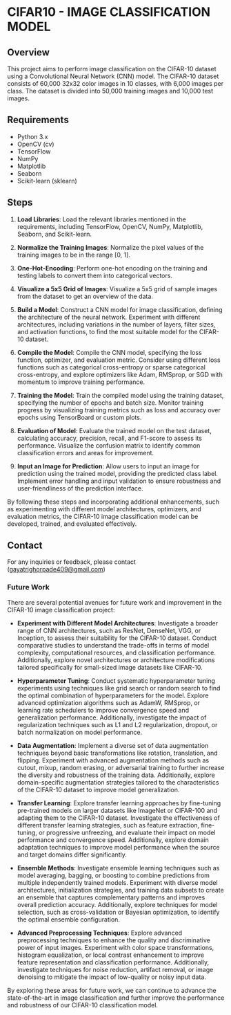 # CIFAR10 - IMAGE CLASSIFICATION MODEL

## Overview

This project aims to perform image classification on the CIFAR-10 dataset using a Convolutional Neural Network (CNN) model. The CIFAR-10 dataset consists of 60,000 32x32 color images in 10 classes, with 6,000 images per class. The dataset is divided into 50,000 training images and 10,000 test images.

## Requirements

- Python 3.x
- OpenCV (cv)
- TensorFlow
- NumPy
- Matplotlib
- Seaborn
- Scikit-learn (sklearn)

## Steps

1. **Load Libraries**: Load the relevant libraries mentioned in the requirements, including TensorFlow, OpenCV, NumPy, Matplotlib, Seaborn, and Scikit-learn.

2. **Normalize the Training Images**: Normalize the pixel values of the training images to be in the range [0, 1].

3. **One-Hot-Encoding**: Perform one-hot encoding on the training and testing labels to convert them into categorical vectors.

4. **Visualize a 5x5 Grid of Images**: Visualize a 5x5 grid of sample images from the dataset to get an overview of the data.

5. **Build a Model**: Construct a CNN model for image classification, defining the architecture of the neural network. Experiment with different architectures, including variations in the number of layers, filter sizes, and activation functions, to find the most suitable model for the CIFAR-10 dataset.

6. **Compile the Model**: Compile the CNN model, specifying the loss function, optimizer, and evaluation metric. Consider using different loss functions such as categorical cross-entropy or sparse categorical cross-entropy, and explore optimizers like Adam, RMSprop, or SGD with momentum to improve training performance.

7. **Training the Model**: Train the compiled model using the training dataset, specifying the number of epochs and batch size. Monitor training progress by visualizing training metrics such as loss and accuracy over epochs using TensorBoard or custom plots.

8. **Evaluation of Model**: Evaluate the trained model on the test dataset, calculating accuracy, precision, recall, and F1-score to assess its performance. Visualize the confusion matrix to identify common classification errors and areas for improvement.

9. **Input an Image for Prediction**: Allow users to input an image for prediction using the trained model, providing the predicted class label. Implement error handling and input validation to ensure robustness and user-friendliness of the prediction interface.

By following these steps and incorporating additional enhancements, such as experimenting with different model architectures, optimizers, and evaluation metrics, the CIFAR-10 image classification model can be developed, trained, and evaluated effectively.


## Contact

For any inquiries or feedback, please contact (gayatrighorpade409@gmail.com)
### Future Work

There are several potential avenues for future work and improvement in the CIFAR-10 image classification project:

- **Experiment with Different Model Architectures**: Investigate a broader range of CNN architectures, such as ResNet, DenseNet, VGG, or Inception, to assess their suitability for the CIFAR-10 dataset. Conduct comparative studies to understand the trade-offs in terms of model complexity, computational resources, and classification performance. Additionally, explore novel architectures or architecture modifications tailored specifically for small-sized image datasets like CIFAR-10.

- **Hyperparameter Tuning**: Conduct systematic hyperparameter tuning experiments using techniques like grid search or random search to find the optimal combination of hyperparameters for the model. Explore advanced optimization algorithms such as AdamW, RMSprop, or learning rate schedulers to improve convergence speed and generalization performance. Additionally, investigate the impact of regularization techniques such as L1 and L2 regularization, dropout, or batch normalization on model performance.

- **Data Augmentation**: Implement a diverse set of data augmentation techniques beyond basic transformations like rotation, translation, and flipping. Experiment with advanced augmentation methods such as cutout, mixup, random erasing, or adversarial training to further increase the diversity and robustness of the training data. Additionally, explore domain-specific augmentation strategies tailored to the characteristics of the CIFAR-10 dataset to improve model generalization.

- **Transfer Learning**: Explore transfer learning approaches by fine-tuning pre-trained models on larger datasets like ImageNet or CIFAR-100 and adapting them to the CIFAR-10 dataset. Investigate the effectiveness of different transfer learning strategies, such as feature extraction, fine-tuning, or progressive unfreezing, and evaluate their impact on model performance and convergence speed. Additionally, explore domain adaptation techniques to improve model performance when the source and target domains differ significantly.

- **Ensemble Methods**: Investigate ensemble learning techniques such as model averaging, bagging, or boosting to combine predictions from multiple independently trained models. Experiment with diverse model architectures, initialization strategies, and training data subsets to create an ensemble that captures complementary patterns and improves overall prediction accuracy. Additionally, explore techniques for model selection, such as cross-validation or Bayesian optimization, to identify the optimal ensemble configuration.

- **Advanced Preprocessing Techniques**: Explore advanced preprocessing techniques to enhance the quality and discriminative power of input images. Experiment with color space transformations, histogram equalization, or local contrast enhancement to improve feature representation and classification performance. Additionally, investigate techniques for noise reduction, artifact removal, or image denoising to mitigate the impact of low-quality or noisy input data.

By exploring these areas for future work, we can continue to advance the state-of-the-art in image classification and further improve the performance and robustness of our CIFAR-10 classification model.
